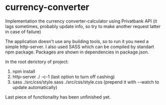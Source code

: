 # currency-converter

Implementation the currency converter-calculator using Privatbank API (it lags sometimes, probably update info, so try to make another request latter in case of failure)

The application doesn't use any building tools, so to run it you need a simple http-server. I also used SASS which can be compiled by standart npm package. 
Packages are shown in dependencies in package.json.

In the root derictory of project:

1. npm install
2. http-server ./ -c-1 (last option to turn off cashing)
3. sass ./src/css/style.sass  ./src/css/style.css (prepend it with --watch to update automatically) 

Last piece of functionality has been unfinished yet.

